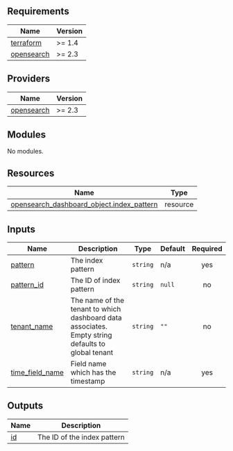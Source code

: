 ## Requirements

| Name | Version |
|------|---------|
| <a name="requirement_terraform"></a> [terraform](#requirement\_terraform) | >= 1.4 |
| <a name="requirement_opensearch"></a> [opensearch](#requirement\_opensearch) | >= 2.3 |

## Providers

| Name | Version |
|------|---------|
| <a name="provider_opensearch"></a> [opensearch](#provider\_opensearch) | >= 2.3 |

## Modules

No modules.

## Resources

| Name | Type |
|------|------|
| [opensearch_dashboard_object.index_pattern](https://registry.terraform.io/providers/opensearch-project/opensearch/latest/docs/resources/dashboard_object) | resource |

## Inputs

| Name | Description | Type | Default | Required |
|------|-------------|------|---------|:--------:|
| <a name="input_pattern"></a> [pattern](#input\_pattern) | The index pattern | `string` | n/a | yes |
| <a name="input_pattern_id"></a> [pattern\_id](#input\_pattern\_id) | The ID of index pattern | `string` | `null` | no |
| <a name="input_tenant_name"></a> [tenant\_name](#input\_tenant\_name) | The name of the tenant to which dashboard data associates. Empty string defaults to global tenant | `string` | `""` | no |
| <a name="input_time_field_name"></a> [time\_field\_name](#input\_time\_field\_name) | Field name which has the timestamp | `string` | n/a | yes |

## Outputs

| Name | Description |
|------|-------------|
| <a name="output_id"></a> [id](#output\_id) | The ID of the index pattern |
